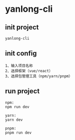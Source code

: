# yanlong-cli

## init project
```
yanlong-cli
```

## init config
```
1、输入项目名称
2、选择框架（vue/react）
3、选择包管理工具（npm/yarn/pnpm）
```

## run project
```
npm:
npm run dev

yarn:
yarn dev

pnpm:
pnpm run dev
```
